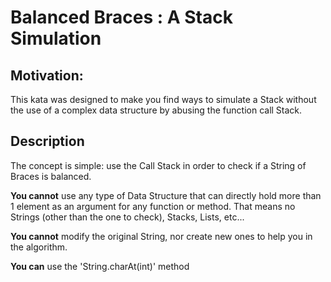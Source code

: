 # Balanced Braces : A Stack Simulation

## Motivation:

This kata was designed to make you find ways to simulate a Stack without the use of a complex data structure by abusing the function call Stack.

## Description

The concept is simple: use the Call Stack in order to check if a String of Braces is balanced. 

**You cannot** use any type of Data Structure that can directly hold more than 1 element as an argument for any function or  method. That means no Strings (other than the one to check), Stacks, Lists, etc...

**You cannot** modify the original String, nor create new ones to help you in the algorithm.

**You can** use the 'String.charAt(int)' method